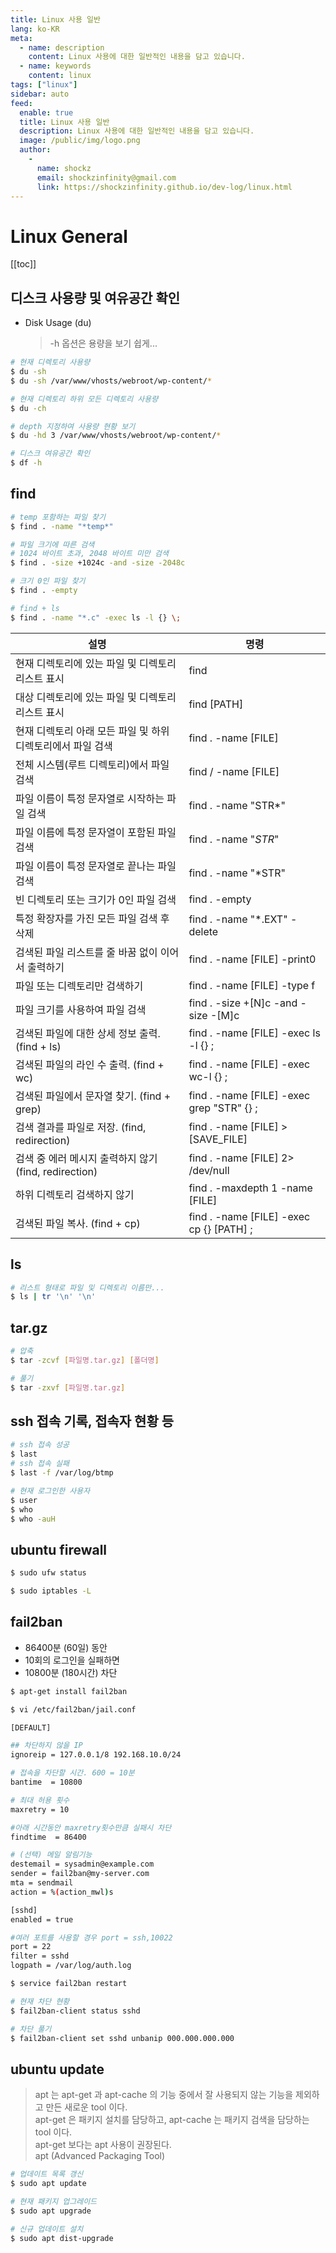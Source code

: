 ```yaml
---
title: Linux 사용 일반
lang: ko-KR
meta:
  - name: description
    content: Linux 사용에 대한 일반적인 내용을 담고 있습니다.
  - name: keywords
    content: linux
tags: ["linux"]
sidebar: auto
feed:
  enable: true
  title: Linux 사용 일반
  description: Linux 사용에 대한 일반적인 내용을 담고 있습니다.
  image: /public/img/logo.png
  author:
    -
      name: shockz
      email: shockzinfinity@gmail.com
      link: https://shockzinfinity.github.io/dev-log/linux.html
---
```


# Linux General

<TagLinks />

[[toc]]

## 디스크 사용량 및 여유공간 확인

- Disk Usage (du)
   > -h 옵션은 용량을 보기 쉽게...
```bash
# 현재 디렉토리 사용량
$ du -sh
$ du -sh /var/www/vhosts/webroot/wp-content/*

# 현재 디렉토리 하위 모든 디렉토리 사용량
$ du -ch

# depth 지정하여 사용량 현황 보기
$ du -hd 3 /var/www/vhosts/webroot/wp-content/*

# 디스크 여유공간 확인
$ df -h
```

## find

```bash
# temp 포함하는 파일 찾기
$ find . -name "*temp*"

# 파일 크기에 따른 검색
# 1024 바이트 초과, 2048 바이트 미만 검색
$ find . -size +1024c -and -size -2048c

# 크기 0인 파일 찾기
$ find . -empty

# find + ls
$ find . -name "*.c" -exec ls -l {} \;
```

| 설명                                                        | 명령                                       |
| ----------------------------------------------------------- | ------------------------------------------ |
| 현재 디렉토리에 있는 파일 및 디렉토리 리스트 표시           | find                                       |
| 대상 디렉토리에 있는 파일 및 디렉토리 리스트 표시           | find [PATH]                                |
| 현재 디렉토리 아래 모든 파일 및 하위 디렉토리에서 파일 검색 | find . -name [FILE]                        |
| 전체 시스템(루트 디렉토리)에서 파일 검색                    | find / -name [FILE]                        |
| 파일 이름이 특정 문자열로 시작하는 파일 검색                | find . -name "STR*"                        |
| 파일 이름에 특정 문자열이 포함된 파일 검색                  | find . -name "*STR*"                       |
| 파일 이름이 특정 문자열로 끝나는 파일 검색                  | find . -name "*STR"                        |
| 빈 디렉토리 또는 크기가 0인 파일 검색                       | find . -empty                              |
| 특정 확장자를 가진 모든 파일 검색 후 삭제                   | find . -name "*.EXT" -delete               |
| 검색된 파일 리스트를 줄 바꿈 없이 이어서 출력하기           | find . -name [FILE] -print0                |
| 파일 또는 디렉토리만 검색하기                               | find . -name [FILE] -type f                |
| 파일 크기를 사용하여 파일 검색                              | find . -size +[N]c -and -size -[M]c        |
| 검색된 파일에 대한 상세 정보 출력. (find + ls)              | find . -name [FILE] -exec ls -l {} \;      |
| 검색된 파일의 라인 수 출력. (find + wc)                     | find . -name [FILE] -exec wc-l {} \;       |
| 검색된 파일에서 문자열 찾기. (find + grep)                  | find . -name [FILE] -exec grep "STR" {} \; |
| 검색 결과를 파일로 저장. (find, redirection)                | find . -name [FILE] > [SAVE_FILE]          |
| 검색 중 에러 메시지 출력하지 않기 (find, redirection)       | find . -name [FILE] 2> /dev/null           |
| 하위 디렉토리 검색하지 않기                                 | find . -maxdepth 1 -name [FILE]            |
| 검색된 파일 복사. (find + cp)                               | find . -name [FILE] -exec cp {} [PATH] \;  |

## ls

```bash
# 리스트 형태로 파일 및 디렉토리 이름만...
$ ls | tr '\n' '\n'
```

## tar.gz

```bash
# 압축
$ tar -zcvf [파일명.tar.gz] [폴더명]

# 풀기
$ tar -zxvf [파일명.tar.gz]
```

## ssh 접속 기록, 접속자 현황 등

```bash
# ssh 접속 성공
$ last
# ssh 접속 실패
$ last -f /var/log/btmp

# 현재 로그인한 사용자 
$ user
$ who
$ who -auH
```

## ubuntu firewall

```bash
$ sudo ufw status

$ sudo iptables -L
```

## fail2ban

- 86400분 (60일) 동안
- 10회의 로그인을 실패하면
- 10800분 (180시간) 차단

```bash
$ apt-get install fail2ban

$ vi /etc/fail2ban/jail.conf
```
```bash
[DEFAULT]

## 차단하지 않을 IP
ignoreip = 127.0.0.1/8 192.168.10.0/24

# 접속을 차단할 시간. 600 = 10분
bantime  = 10800

# 최대 허용 횟수
maxretry = 10

#아래 시간동안 maxretry횟수만큼 실패시 차단
findtime  = 86400

# (선택) 메일 알림기능
destemail = sysadmin@example.com
sender = fail2ban@my-server.com
mta = sendmail
action = %(action_mwl)s

[sshd]
enabled = true

#여러 포트를 사용할 경우 port = ssh,10022
port = 22
filter = sshd
logpath = /var/log/auth.log
```
```bash
$ service fail2ban restart

# 현재 차단 현황
$ fail2ban-client status sshd

# 차단 풀기
$ fail2ban-client set sshd unbanip 000.000.000.000
```

## ubuntu update
> apt 는 apt-get 과 apt-cache 의 기능 중에서 잘 사용되지 않는 기능을 제외하고 만든 새로운 tool 이다.  
> apt-get 은 패키지 설치를 담당하고, apt-cache 는 패키지 검색을 담당하는 tool 이다.  
> apt-get 보다는 apt 사용이 권장된다.  
> apt (Advanced Packaging Tool)

```bash
# 업데이트 목록 갱신
$ sudo apt update

# 현재 패키지 업그레이드
$ sudo apt upgrade

# 신규 업데이트 설치
$ sudo apt dist-upgrade
```
